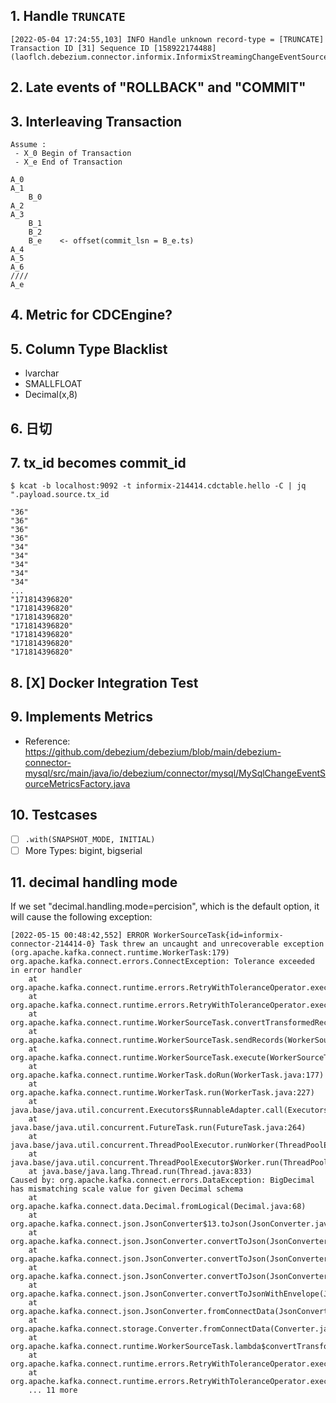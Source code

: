 
## 1. Handle `TRUNCATE`

```text
[2022-05-04 17:24:55,103] INFO Handle unknown record-type = [TRUNCATE] Transaction ID [31] Sequence ID [158922174488] (laoflch.debezium.connector.informix.InformixStreamingChangeEventSource:270)
```

## 2. Late events of "ROLLBACK" and "COMMIT"

## 3. Interleaving Transaction

```
Assume : 
 - X_0 Begin of Transaction
 - X_e End of Transaction

A_0
A_1
    B_0
A_2
A_3
    B_1
    B_2
    B_e    <- offset(commit_lsn = B_e.ts)
A_4
A_5
A_6
////
A_e
```

## 4. Metric for CDCEngine?


## 5. Column Type Blacklist

- lvarchar
- SMALLFLOAT
- Decimal(x,8)

## 6. 日切

## 7. tx_id becomes commit_id

```text
$ kcat -b localhost:9092 -t informix-214414.cdctable.hello -C | jq ".payload.source.tx_id

"36"
"36"
"36"
"36"
"34"
"34"
"34"
"34"
"34"
...
"171814396820"
"171814396820"
"171814396820"
"171814396820"
"171814396820"
"171814396820"
"171814396820"
```

## 8. [X] Docker Integration Test

## 9. Implements Metrics

- Reference: https://github.com/debezium/debezium/blob/main/debezium-connector-mysql/src/main/java/io/debezium/connector/mysql/MySqlChangeEventSourceMetricsFactory.java

## 10. Testcases

- [ ] `.with(SNAPSHOT_MODE, INITIAL)`
- [ ] More Types: bigint, bigserial

## 11. decimal handling mode

If we set "decimal.handling.mode=percision", which is the default option, it will cause the following exception:

```text
[2022-05-15 00:48:42,552] ERROR WorkerSourceTask{id=informix-connector-214414-0} Task threw an uncaught and unrecoverable exception (org.apache.kafka.connect.runtime.WorkerTask:179)
org.apache.kafka.connect.errors.ConnectException: Tolerance exceeded in error handler
	at org.apache.kafka.connect.runtime.errors.RetryWithToleranceOperator.execAndHandleError(RetryWithToleranceOperator.java:178)
	at org.apache.kafka.connect.runtime.errors.RetryWithToleranceOperator.execute(RetryWithToleranceOperator.java:104)
	at org.apache.kafka.connect.runtime.WorkerSourceTask.convertTransformedRecord(WorkerSourceTask.java:290)
	at org.apache.kafka.connect.runtime.WorkerSourceTask.sendRecords(WorkerSourceTask.java:316)
	at org.apache.kafka.connect.runtime.WorkerSourceTask.execute(WorkerSourceTask.java:240)
	at org.apache.kafka.connect.runtime.WorkerTask.doRun(WorkerTask.java:177)
	at org.apache.kafka.connect.runtime.WorkerTask.run(WorkerTask.java:227)
	at java.base/java.util.concurrent.Executors$RunnableAdapter.call(Executors.java:539)
	at java.base/java.util.concurrent.FutureTask.run(FutureTask.java:264)
	at java.base/java.util.concurrent.ThreadPoolExecutor.runWorker(ThreadPoolExecutor.java:1136)
	at java.base/java.util.concurrent.ThreadPoolExecutor$Worker.run(ThreadPoolExecutor.java:635)
	at java.base/java.lang.Thread.run(Thread.java:833)
Caused by: org.apache.kafka.connect.errors.DataException: BigDecimal has mismatching scale value for given Decimal schema
	at org.apache.kafka.connect.data.Decimal.fromLogical(Decimal.java:68)
	at org.apache.kafka.connect.json.JsonConverter$13.toJson(JsonConverter.java:206)
	at org.apache.kafka.connect.json.JsonConverter.convertToJson(JsonConverter.java:606)
	at org.apache.kafka.connect.json.JsonConverter.convertToJson(JsonConverter.java:693)
	at org.apache.kafka.connect.json.JsonConverter.convertToJson(JsonConverter.java:693)
	at org.apache.kafka.connect.json.JsonConverter.convertToJsonWithEnvelope(JsonConverter.java:581)
	at org.apache.kafka.connect.json.JsonConverter.fromConnectData(JsonConverter.java:335)
	at org.apache.kafka.connect.storage.Converter.fromConnectData(Converter.java:62)
	at org.apache.kafka.connect.runtime.WorkerSourceTask.lambda$convertTransformedRecord$2(WorkerSourceTask.java:290)
	at org.apache.kafka.connect.runtime.errors.RetryWithToleranceOperator.execAndRetry(RetryWithToleranceOperator.java:128)
	at org.apache.kafka.connect.runtime.errors.RetryWithToleranceOperator.execAndHandleError(RetryWithToleranceOperator.java:162)
	... 11 more
```

